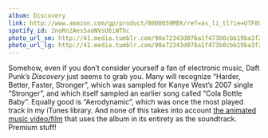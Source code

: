 ```yaml
---
album: Discovery
link: http://www.amazon.com/gp/product/B000059MEK/ref=as_li_tl?ie=UTF8&camp=1789&creative=390957&creativeASIN=B000059MEK&linkCode=as2&tag=besalbintheun-20&linkId=7RUDGWOSYCN7DDRK
spotify_id: 2noRn2Aes5aoNVsU6iWThc
photo_url_sm: http://41.media.tumblr.com/90a72343d076a1f473b0cbb19ba3f2c5/tumblr_nbyv6xhmfw1rsqbe7o1_100.jpg
photo_url_lg: http://41.media.tumblr.com/90a72343d076a1f473b0cbb19ba3f2c5/tumblr_nbyv6xhmfw1rsqbe7o1_400.jpg
---
```

Somehow, even if you don’t consider yourself a fan of electronic music, Daft Punk’s *Discovery* just seems to grab you. Many will recognize “Harder, Better, Faster, Stronger”, which was sampled for Kanye West’s 2007 single “Stronger”, and which itself sampled an earlier song called “Cola Bottle Baby”. Equally good is “Aerodynamic”, which was once the most played track in my iTunes library. And none of this takes into account [the animated music video/film](https://en.wikipedia.org/wiki/Interstella_5555:_The_5tory_of_the_5ecret_5tar_5ystem) that uses the album in its entirety as the soundtrack. Premium stuff! 